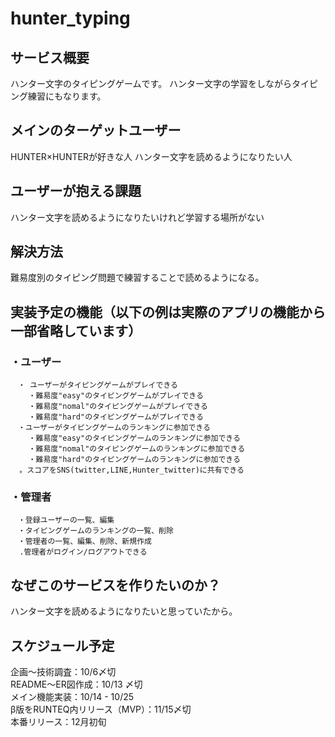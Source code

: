 # **hunter_typing**

## サービス概要
ハンター文字のタイピングゲームです。
ハンター文字の学習をしながらタイピング練習にもなります。


## メインのターゲットユーザー
HUNTER×HUNTERが好きな人
ハンター文字を読めるようになりたい人


## ユーザーが抱える課題
ハンター文字を読めるようになりたいけれど学習する場所がない


## 解決方法
難易度別のタイピング問題で練習することで読めるようになる。


## 実装予定の機能（以下の例は実際のアプリの機能から一部省略しています）
###  ・ユーザー
    　・ ユーザーがタイピングゲームがプレイできる
        ・難易度"easy"のタイピングゲームがプレイできる
        ・難易度"nomal"のタイピングゲームがプレイできる
        ・難易度"hard"のタイピングゲームがプレイできる
    　・ユーザーがタイピングゲームのランキングに参加できる
        ・難易度"easy"のタイピングゲームのランキングに参加できる
        ・難易度"nomal"のタイピングゲームのランキングに参加できる
        ・難易度"hard"のタイピングゲームのランキングに参加できる
      。スコアをSNS(twitter,LINE,Hunter_twitter)に共有できる

### ・管理者
    　・登録ユーザーの一覧、編集
    　・タイピングゲームのランキングの一覧、削除
    　・管理者の一覧、編集、削除、新規作成
      .管理者がログイン/ログアウトできる

## なぜこのサービスを作りたいのか？
ハンター文字を読めるようになりたいと思っていたから。

## スケジュール予定
企画〜技術調査：10/6〆切  
README〜ER図作成：10/13 〆切  
メイン機能実装：10/14 - 10/25  
β版をRUNTEQ内リリース（MVP）：11/15〆切  
本番リリース：12月初旬
